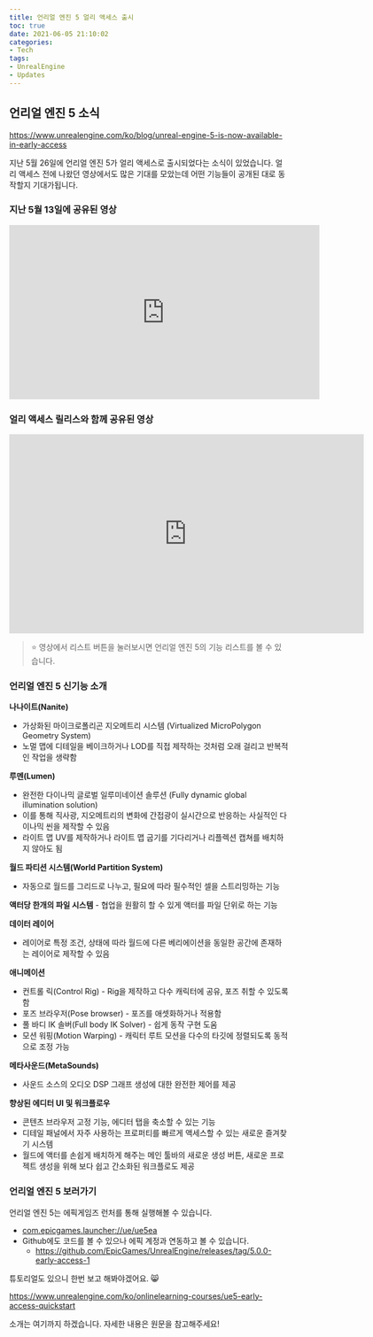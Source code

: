 ```yaml
---
title: 언리얼 엔진 5 얼리 액세스 출시
toc: true
date: 2021-06-05 21:10:02
categories:
- Tech
tags:
- UnrealEngine
- Updates
---
```


## 언리얼 엔진 5 소식

https://www.unrealengine.com/ko/blog/unreal-engine-5-is-now-available-in-early-access

지난 5월 26일에 언리얼 엔진 5가 얼리 액세스로 출시되었다는 소식이 있었습니다.
얼리 액세스 전에 나왔던 영상에서도 많은 기대를 모았는데 어떤 기능들이 공개된 대로 동작할지 기대가됩니다.

### 지난 5월 13일에 공유된 영상

<iframe width="560" height="315" src="https://www.youtube.com/embed/qC5KtatMcUw" title="YouTube video player" frameborder="0" allow="accelerometer; autoplay; clipboard-write; encrypted-media; gyroscope; picture-in-picture" allowfullscreen></iframe>

### 얼리 액세스 릴리스와 함께 공유된 영상

<iframe title="vimeo-player" src="https://player.vimeo.com/video/554262803" width="640" height="360" frameborder="0" allowfullscreen></iframe>

> ⭐️ 영상에서 리스트 버튼을 눌러보시면 언리얼 엔진 5의 기능 리스트를 볼 수 있습니다.

### 언리얼 엔진 5 신기능 소개

**나나이트(Nanite)**

* 가상화된 마이크로폴리곤 지오메트리 시스템 (Virtualized MicroPolygon Geometry System)
* 노멀 맵에 디테일을 베이크하거나 LOD를 직접 제작하는 것처럼 오래 걸리고 반복적인 작업을 생략함

**루멘(Lumen)**

* 완전한 다이나믹 글로벌 일루미네이션 솔루션 (Fully dynamic global illumination solution)
* 이를 통해 직사광, 지오메트리의 변화에 간접광이 실시간으로 반응하는 사실적인 다이나믹 씬을 제작할 수 있음
* 라이트 맵 UV를 제작하거나 라이트 맵 굽기를 기다리거나 리플렉션 캡쳐를 배치하지 않아도 됨

**월드 파티션 시스템(World Partition System)**

* 자동으로 월드를 그리드로 나누고, 필요에 따라 필수적인 셀을 스트리밍하는 기능

**액터당 한개의 파일 시스템** - 협업을 원활히 할 수 있게 액터를 파일 단위로 하는 기능

**데이터 레이어**

* 레이어로 특정 조건, 상태에 따라 월드에 다른 베리에이션을 동일한 공간에 존재하는 레이어로 제작할 수 있음

**애니메이션**

* 컨트롤 릭(Control Rig) - Rig을 제작하고 다수 캐릭터에 공유, 포즈 취할 수 있도록 함
* 포즈 브라우저(Pose browser) - 포즈를 애셋화하거나 적용함
* 풀 바디 IK 솔버(Full body IK Solver) - 쉽게 동작 구현 도움
* 모션 워핑(Motion Warping) - 캐릭터 루트 모션을 다수의 타깃에 정렬되도록 동적으로 조정 가능

**메타사운드(MetaSounds)**

* 사운드 소스의 오디오 DSP 그래프 생성에 대한 완전한 제어를 제공

**향상된 에디터 UI 및 워크플로우**

* 콘텐츠 브라우저 고정 기능, 에디터 탭을 축소할 수 있는 기능
* 디테일 패널에서 자주 사용하는 프로퍼티를 빠르게 액세스할 수 있는 새로운 즐겨찾기 시스템
* 월드에 액터를 손쉽게 배치하게 해주는 메인 툴바의 새로운 생성 버튼, 새로운 프로젝트 생성을 위해 보다 쉽고 간소화된 워크플로도 제공

### 언리얼 엔진 5 보러가기

언리얼 엔진 5는 에픽게임즈 런처를 통해 실행해볼 수 있습니다.

* <com.epicgames.launcher://ue/ue5ea>
* Github에도 코드를 볼 수 있으나 에픽 계정과 연동하고 볼 수 있습니다.
  * https://github.com/EpicGames/UnrealEngine/releases/tag/5.0.0-early-access-1

튜토리얼도 있으니 한번 보고 해봐야겠어요. 😸

https://www.unrealengine.com/ko/onlinelearning-courses/ue5-early-access-quickstart



소개는 여기까지 하겠습니다. 자세한 내용은 원문을 참고해주세요!
